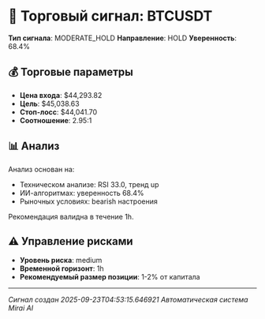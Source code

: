 
# 🎯 Торговый сигнал: BTCUSDT

**Тип сигнала**: MODERATE_HOLD
**Направление**: HOLD
**Уверенность**: 68.4%

## 💰 Торговые параметры
- **Цена входа**: $44,293.82
- **Цель**: $45,038.63
- **Стоп-лосс**: $44,041.70
- **Соотношение**: 2.95:1

## 📊 Анализ

Анализ основан на:
- Техническом анализе: RSI 33.0, тренд up
- ИИ-алгоритмах: уверенность 68.4%
- Рыночных условиях: bearish настроения

Рекомендация валидна в течение 1h.
        

## ⚠️ Управление рисками
- **Уровень риска**: medium
- **Временной горизонт**: 1h
- **Рекомендуемый размер позиции**: 1-2% от капитала

---
*Сигнал создан 2025-09-23T04:53:15.646921*
*Автоматическая система Mirai AI*
        